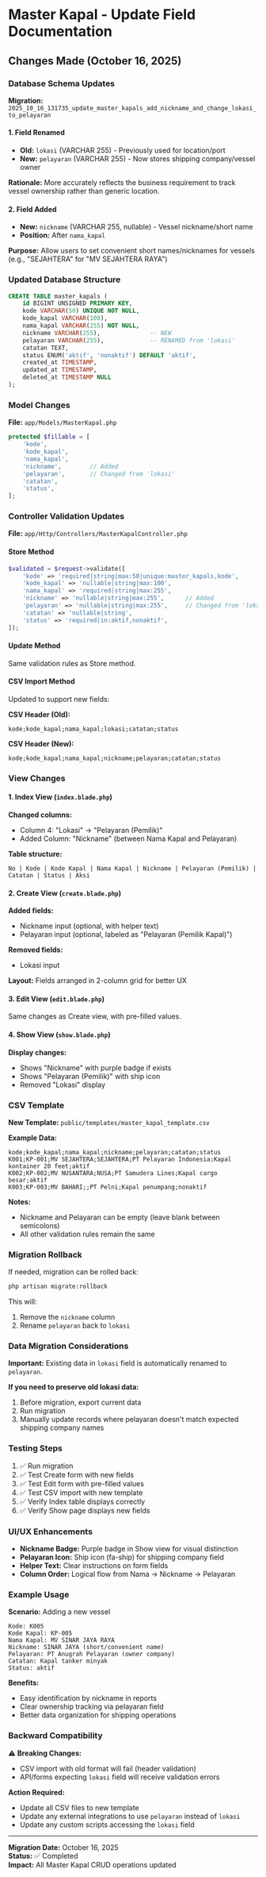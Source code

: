 # Master Kapal - Update Field Documentation

## Changes Made (October 16, 2025)

### Database Schema Updates

**Migration:** `2025_10_16_131735_update_master_kapals_add_nickname_and_change_lokasi_to_pelayaran`

#### 1. Field Renamed

-   **Old:** `lokasi` (VARCHAR 255) - Previously used for location/port
-   **New:** `pelayaran` (VARCHAR 255) - Now stores shipping company/vessel owner

**Rationale:** More accurately reflects the business requirement to track vessel ownership rather than generic location.

#### 2. Field Added

-   **New:** `nickname` (VARCHAR 255, nullable) - Vessel nickname/short name
-   **Position:** After `nama_kapal`

**Purpose:** Allow users to set convenient short names/nicknames for vessels (e.g., "SEJAHTERA" for "MV SEJAHTERA RAYA")

### Updated Database Structure

```sql
CREATE TABLE master_kapals (
    id BIGINT UNSIGNED PRIMARY KEY,
    kode VARCHAR(50) UNIQUE NOT NULL,
    kode_kapal VARCHAR(100),
    nama_kapal VARCHAR(255) NOT NULL,
    nickname VARCHAR(255),              -- NEW
    pelayaran VARCHAR(255),             -- RENAMED from 'lokasi'
    catatan TEXT,
    status ENUM('aktif', 'nonaktif') DEFAULT 'aktif',
    created_at TIMESTAMP,
    updated_at TIMESTAMP,
    deleted_at TIMESTAMP NULL
);
```

### Model Changes

**File:** `app/Models/MasterKapal.php`

```php
protected $fillable = [
    'kode',
    'kode_kapal',
    'nama_kapal',
    'nickname',        // Added
    'pelayaran',       // Changed from 'lokasi'
    'catatan',
    'status',
];
```

### Controller Validation Updates

**File:** `app/Http/Controllers/MasterKapalController.php`

#### Store Method

```php
$validated = $request->validate([
    'kode' => 'required|string|max:50|unique:master_kapals,kode',
    'kode_kapal' => 'nullable|string|max:100',
    'nama_kapal' => 'required|string|max:255',
    'nickname' => 'nullable|string|max:255',      // Added
    'pelayaran' => 'nullable|string|max:255',     // Changed from 'lokasi'
    'catatan' => 'nullable|string',
    'status' => 'required|in:aktif,nonaktif',
]);
```

#### Update Method

Same validation rules as Store method.

#### CSV Import Method

Updated to support new fields:

**CSV Header (Old):**

```
kode;kode_kapal;nama_kapal;lokasi;catatan;status
```

**CSV Header (New):**

```
kode;kode_kapal;nama_kapal;nickname;pelayaran;catatan;status
```

### View Changes

#### 1. Index View (`index.blade.php`)

**Changed columns:**

-   Column 4: "Lokasi" → "Pelayaran (Pemilik)"
-   Added Column: "Nickname" (between Nama Kapal and Pelayaran)

**Table structure:**

```
No | Kode | Kode Kapal | Nama Kapal | Nickname | Pelayaran (Pemilik) | Catatan | Status | Aksi
```

#### 2. Create View (`create.blade.php`)

**Added fields:**

-   Nickname input (optional, with helper text)
-   Pelayaran input (optional, labeled as "Pelayaran (Pemilik Kapal)")

**Removed fields:**

-   Lokasi input

**Layout:** Fields arranged in 2-column grid for better UX

#### 3. Edit View (`edit.blade.php`)

Same changes as Create view, with pre-filled values.

#### 4. Show View (`show.blade.php`)

**Display changes:**

-   Shows "Nickname" with purple badge if exists
-   Shows "Pelayaran (Pemilik)" with ship icon
-   Removed "Lokasi" display

### CSV Template

**New Template:** `public/templates/master_kapal_template.csv`

**Example Data:**

```csv
kode;kode_kapal;nama_kapal;nickname;pelayaran;catatan;status
K001;KP-001;MV SEJAHTERA;SEJAHTERA;PT Pelayaran Indonesia;Kapal kontainer 20 feet;aktif
K002;KP-002;MV NUSANTARA;NUSA;PT Samudera Lines;Kapal cargo besar;aktif
K003;KP-003;MV BAHARI;;PT Pelni;Kapal penumpang;nonaktif
```

**Notes:**

-   Nickname and Pelayaran can be empty (leave blank between semicolons)
-   All other validation rules remain the same

### Migration Rollback

If needed, migration can be rolled back:

```bash
php artisan migrate:rollback
```

This will:

1. Remove the `nickname` column
2. Rename `pelayaran` back to `lokasi`

### Data Migration Considerations

**Important:** Existing data in `lokasi` field is automatically renamed to `pelayaran`.

**If you need to preserve old lokasi data:**

1. Before migration, export current data
2. Run migration
3. Manually update records where pelayaran doesn't match expected shipping company names

### Testing Steps

1. ✅ Run migration
2. ✅ Test Create form with new fields
3. ✅ Test Edit form with pre-filled values
4. ✅ Test CSV import with new template
5. ✅ Verify Index table displays correctly
6. ✅ Verify Show page displays new fields

### UI/UX Enhancements

-   **Nickname Badge:** Purple badge in Show view for visual distinction
-   **Pelayaran Icon:** Ship icon (fa-ship) for shipping company field
-   **Helper Text:** Clear instructions on form fields
-   **Column Order:** Logical flow from Nama → Nickname → Pelayaran

### Example Usage

**Scenario:** Adding a new vessel

```
Kode: K005
Kode Kapal: KP-005
Nama Kapal: MV SINAR JAYA RAYA
Nickname: SINAR JAYA (short/convenient name)
Pelayaran: PT Anugrah Pelayaran (owner company)
Catatan: Kapal tanker minyak
Status: aktif
```

**Benefits:**

-   Easy identification by nickname in reports
-   Clear ownership tracking via pelayaran field
-   Better data organization for shipping operations

### Backward Compatibility

⚠️ **Breaking Changes:**

-   CSV import with old format will fail (header validation)
-   API/forms expecting `lokasi` field will receive validation errors

**Action Required:**

-   Update all CSV files to new template
-   Update any external integrations to use `pelayaran` instead of `lokasi`
-   Update any custom scripts accessing the `lokasi` field

---

**Migration Date:** October 16, 2025  
**Status:** ✅ Completed  
**Impact:** All Master Kapal CRUD operations updated
